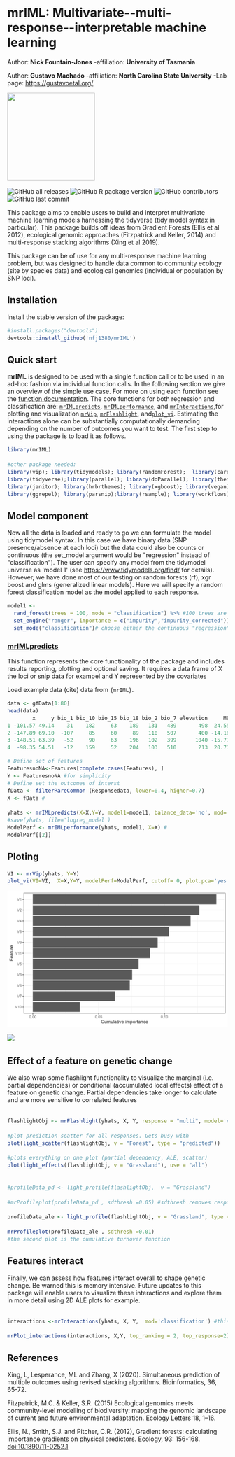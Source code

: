 mrIML: Multivariate--multi-response--interpretable machine learning
================
Author: **Nick Fountain-Jones**
  -affiliation: **University of Tasmania**
  
Author: **Gustavo Machado**
  -affiliation: **North Carolina State University**
  -Lab page: https://gustavoetal.org/
  
<img src = "https://user-images.githubusercontent.com/33707823/88988817-531ad080-d31d-11ea-8d76-f1ad0506e405.png" width="200" height="200"/>

![GitHub all releases](https://img.shields.io/github/downloads/nfj1380/mrIML/total?logo=Github&logoColor=%23ff0000&style=flat-square)
![GitHub R package version](https://img.shields.io/github/r-package/v/nfj1380/mrIML?logo=github&logoColor=%2300ff37&style=flat-square)
![GitHub contributors](https://img.shields.io/github/contributors/nfj1380/mrIML?style=flat-square)
![GitHub last commit](https://img.shields.io/github/last-commit/nfj1380/mrIML?style=flat-square)

This package aims to enable users to build and interpret multivariate
machine learning models harnessing the tidyverse (tidy model syntax in
particular). This package builds off ideas from Gradient Forests (Ellis
et al 2012), ecological genomic approaches (Fitzpatrick and Keller,
2014) and multi-response stacking algorithms (Xing et al 2019).

This package can be of use for any multi-response machine learning
problem, but was designed to handle data common to community ecology
(site by species data) and ecological genomics (individual or population
by SNP loci).

## Installation

Install the stable version of the package:

``` r
#install.packages("devtools")
devtools::install_github('nfj1380/mrIML')
```

## Quick start

**mrIML** is designed to be used with a single function call or to be
used in an ad-hoc fashion via individual function calls. In the
following section we give an overview of the simple use case. For more
on using each function see the [function documentation](https://nfj1380.github.io/mrIML/reference/index.html). The core
functions for both regression and classification are:
[`mrIMLpredicts`](https://nfj1380.github.io/mrIML/reference/mrIMLpredicts.html), [`mrIMLperformance`](https://nfj1380.github.io/mrIML/reference/mrIMLperformance.html), and
[`mrInteractions`](https://nfj1380.github.io/mrIML/reference/mrInteractions.html),for plotting and visualization [`mrVip`](https://nfj1380.github.io/mrIML/reference/mrVip.html),
[`mrFlashlight`](https://nfj1380.github.io/mrIML/reference/mrFlashlight.html), and[`plot_vi`](https://nfj1380.github.io/mrIML/reference/plot_vi.html). Estimating the interactions
alone can be substantially computationally demanding depending on the
number of outcomes you want to test. The first step to using the package
is to load it as follows.

``` r
library(mrIML)

#other package needed:
library(vip); library(tidymodels); library(randomForest);  library(caret); library(gbm);
library(tidyverse);library(parallel); library(doParallel); library(themis); library(viridis);
library(janitor); library(hrbrthemes); library(xgboost); library(vegan);library(flashlight);
library(ggrepel); library(parsnip);library(rsample); library(workflows)
```


## Model component
Now all the data is loaded and ready to go we can formulate the model using tidymodel syntax. In this case we have binary data (SNP presence/absence at each loci) but the data could also be counts or continuous (the set_model argument would be "regression" instead of "classification"). The user can specify any model from the tidymodel universe as 'model 1' (see https://www.tidymodels.org/find/ for details). However, we have done most of our testing on random forests (rf), xgr boost and glms (generalized linear models). Here we will specify a random forest classification model as the model applied to each response.


```r 
model1 <- 
  rand_forest(trees = 100, mode = "classification") %>% #100 trees are set for brevity
  set_engine("ranger", importance = c("impurity","impurity_corrected")) %>%# select the engine/package that underlies the model
  set_mode("classification")# choose either the continuous "regression" or binary "classification" mode
```
 
### [mrIMLpredicts](https://nfj1380.github.io/mrIML/reference/mrIMLpredicts.html)

This function represents the core functionality of the package and
includes results reporting, plotting and optional saving.  It requires a
data frame of X the loci or snip data for exampel and Y represented by the covariates

Load example data (cite) data from `{mrIML}`.

``` r
data <- gfData[1:80]
head(data)
        x     y bio_1 bio_10 bio_15 bio_18 bio_2 bio_7 elevation     MEM.1      MEM.2      MEM.3       MEM.4
1 -101.57 49.14    31    182     63    189   131   489       498  24.55053   7.444415  -9.018635  0.06879434
2 -147.89 69.10  -107     85     60     89   110   507       400 -14.18000 -22.945314 -11.845836 21.59719769
3 -148.51 63.39   -52     90     63    196   102   399      1040 -15.77654 -27.420568 -13.038813 14.65433486
4  -98.35 54.51   -12    159     52    204   103   510       213  20.73482   8.715802 -19.187171 -5.13771830
```


``` r
# Define set of features
FeaturesnoNA<-Features[complete.cases(Features), ]
Y <- FeaturesnoNA #for simplicity
# Define set the outcomes of interst
fData <- filterRareCommon (Responsedata, lower=0.4, higher=0.7) 
X <- fData #

yhats <- mrIMLpredicts(X=X,Y=Y, model1=model1, balance_data='no', mod='classification', parallel = TRUE)
#save(yhats, file='logreg_model')
ModelPerf <- mrIMLperformance(yhats, model1, X=X) #
ModelPerf[[2]]
```


## Ploting
```r
VI <- mrVip(yhats, Y=Y) 
plot_vi(VI=VI,  X=X,Y=Y, modelPerf=ModelPerf, cutoff= 0, plot.pca='yes') #the cutoff reduces the number of individual models printed in the second plot. 

```
<img src="docs/articles/Vignette_regression_files/figure-html/unnamed-chunk-4-1.png"/>

![](mrIML/docs/articles/Vignette_regression_files/figure-html/unnamed-chunk-4-1.png.png)<!-- -->

## Effect of a feature on genetic change

We also wrap some flashlight functionality to visualize the marginal (i.e. partial dependencies) or conditional (accumulated local effects) effect of a feature on genetic change. Partial dependencies take longer to calculate and are more sensitive to correlated features

```r

flashlightObj <- mrFlashlight(yhats, X, Y, response = "multi", model='classification')

#plot prediction scatter for all responses. Gets busy with 
plot(light_scatter(flashlightObj, v = "Forest", type = "predicted"))

#plots everything on one plot (partial dependency, ALE, scatter)
plot(light_effects(flashlightObj, v = "Grassland"), use = "all")


#profileData_pd <- light_profile(flashlightObj,  v = "Grassland")

#mrProfileplot(profileData_pd , sdthresh =0.05) #sdthresh removes responses from the first plot that do not vary with the feature

profileData_ale <- light_profile(flashlightObj, v = "Grassland", type = "ale") #acumulated local effects

mrProfileplot(profileData_ale , sdthresh =0.01)
#the second plot is the cumulative turnover function

```

## Features interact

Finally, we can assess how features interact overall to shape genetic change. Be warned this is memory intensive. Future updates to this package will enable users to visualize these interactions and explore them in more detail using 2D ALE plots for example.

```r 

interactions <-mrInteractions(yhats, X, Y,  mod='classification') #this is computationally intensive so multicores are needed. If stopped prematurely - have to reload things

mrPlot_interactions(interactions, X,Y, top_ranking = 2, top_response=2)

````


## References

Xing, L, Lesperance, ML and Zhang, X (2020). Simultaneous prediction of
multiple outcomes using revised stacking algorithms. Bioinformatics, 36,
65-72.

Fitzpatrick, M.C. & Keller, S.R. (2015) Ecological genomics meets
community-level modelling of biodiversity: mapping the genomic landscape
of current and future environmental adaptation. Ecology Letters 18,
1–16.

Ellis, N., Smith, S.J. and Pitcher, C.R. (2012), Gradient forests:
calculating importance gradients on physical predictors. Ecology, 93:
156-168. <doi:10.1890/11-0252.1>
